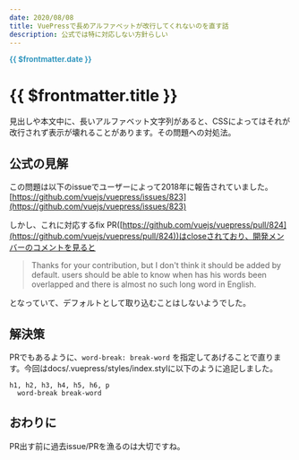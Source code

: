 ```yaml
---
date: 2020/08/08
title: VuePressで長めアルファベットが改行してくれないのを直す話
description: 公式では特に対応しない方針らしい
---
```

<span style="font-size: 10pt; font-weight: bold; color: #3297bf">{{ $frontmatter.date }}</span>

# {{ $frontmatter.title }}
見出しや本文中に、長いアルファベット文字列があると、CSSによってはそれが改行されず表示が壊れることがあります。その問題への対処法。

## 公式の見解
この問題は以下のissueでユーザーによって2018年に報告されていました。
[https://github.com/vuejs/vuepress/issues/823](https://github.com/vuejs/vuepress/issues/823)

しかし、これに対応するfix PR([https://github.com/vuejs/vuepress/pull/824](https://github.com/vuejs/vuepress/pull/824))はcloseされており、開発メンバーのコメントを見ると

> Thanks for your contribution, but I don't think it should be added by default. users should be able to know when has his words been overlapped and there is almost no such long word in English.

となっていて、デフォルトとして取り込むことはしないようでした。

## 解決策
PRでもあるように、`word-break: break-word` を指定してあげることで直ります。今回はdocs/.vuepress/styles/index.stylに以下のように追記しました。

```stylus
h1, h2, h3, h4, h5, h6, p
  word-break break-word
```
## おわりに
PR出す前に過去issue/PRを漁るのは大切ですね。
